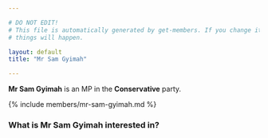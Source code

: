 ```yaml
---

# DO NOT EDIT!
# This file is automatically generated by get-members. If you change it, bad
# things will happen.

layout: default
title: "Mr Sam Gyimah"

---
```


**Mr Sam Gyimah** is an MP in the **Conservative** party.

{% include members/mr-sam-gyimah.md %}

### What is Mr Sam Gyimah interested in?


